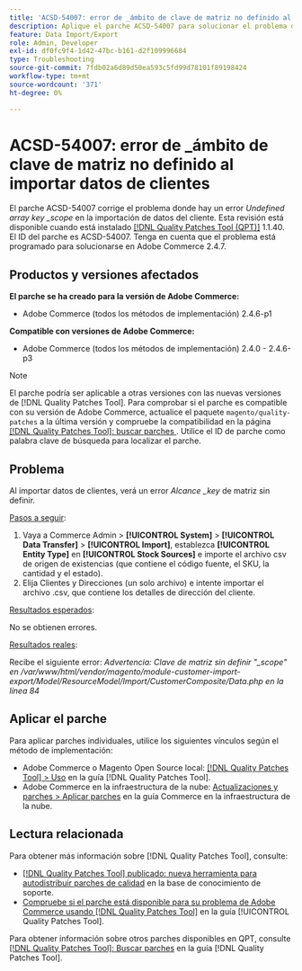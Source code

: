 ```yaml
---
title: 'ACSD-54007: error de _ámbito de clave de matriz no definido al importar datos de clientes'
description: Aplique el parche ACSD-54007 para solucionar el problema de Adobe Commerce donde se muestra un error Undefined array key _scope al importar datos del cliente.
feature: Data Import/Export
role: Admin, Developer
exl-id: df0fc9f4-1d42-47bc-b161-d2f109996684
type: Troubleshooting
source-git-commit: 7fdb02a6d89d50ea593c5fd99d78101f89198424
workflow-type: tm+mt
source-wordcount: '371'
ht-degree: 0%

---
```


# ACSD-54007: error de _ámbito de clave de matriz no definido al importar datos de clientes

El parche ACSD-54007 corrige el problema donde hay un error *Undefined array key _scope* en la importación de datos del cliente. Esta revisión está disponible cuando está instalado [[!DNL Quality Patches Tool (QPT)]](https://experienceleague.adobe.com/es/docs/commerce-operations/tools/quality-patches-tool/quality-patches-tool-to-self-serve-quality-patches) 1.1.40. El ID del parche es ACSD-54007. Tenga en cuenta que el problema está programado para solucionarse en Adobe Commerce 2.4.7.

## Productos y versiones afectados

**El parche se ha creado para la versión de Adobe Commerce:**

* Adobe Commerce (todos los métodos de implementación) 2.4.6-p1

**Compatible con versiones de Adobe Commerce:**

* Adobe Commerce (todos los métodos de implementación) 2.4.0 - 2.4.6-p3

>[!NOTE]
>
>El parche podría ser aplicable a otras versiones con las nuevas versiones de [!DNL Quality Patches Tool]. Para comprobar si el parche es compatible con su versión de Adobe Commerce, actualice el paquete `magento/quality-patches` a la última versión y compruebe la compatibilidad en la página [[!DNL Quality Patches Tool]: buscar parches ](https://experienceleague.adobe.com/tools/commerce-quality-patches/index.html?lang=es). Utilice el ID de parche como palabra clave de búsqueda para localizar el parche.

## Problema

Al importar datos de clientes, verá un error *Alcance _key* de matriz sin definir.

<u>Pasos a seguir</u>:

1. Vaya a Commerce Admin > **[!UICONTROL System]** > **[!UICONTROL Data Transfer]** > **[!UICONTROL Import]**, establezca **[!UICONTROL Entity Type]** en **[!UICONTROL Stock Sources]** e importe el archivo csv de origen de existencias (que contiene el código fuente, el SKU, la cantidad y el estado).
1. Elija Clientes y Direcciones (un solo archivo) e intente importar el archivo .csv, que contiene los detalles de dirección del cliente.

<u>Resultados esperados</u>:

No se obtienen errores.

<u>Resultados reales</u>:

Recibe el siguiente error: *Advertencia: Clave de matriz sin definir &quot;_scope&quot; en /var/www/html/vendor/magento/module-customer-import-export/Model/ResourceModel/Import/CustomerComposite/Data.php en la línea 84*

## Aplicar el parche

Para aplicar parches individuales, utilice los siguientes vínculos según el método de implementación:

* Adobe Commerce o Magento Open Source local: [[!DNL Quality Patches Tool] > Uso](/help/tools/quality-patches-tool/usage.md) en la guía [!DNL Quality Patches Tool].
* Adobe Commerce en la infraestructura de la nube: [Actualizaciones y parches > Aplicar parches](https://experienceleague.adobe.com/docs/commerce-cloud-service/user-guide/develop/upgrade/apply-patches.html?lang=es) en la guía Commerce en la infraestructura de la nube.

## Lectura relacionada

Para obtener más información sobre [!DNL Quality Patches Tool], consulte:

* [[!DNL Quality Patches Tool] publicado: nueva herramienta para autodistribuir parches de calidad](https://experienceleague.adobe.com/es/docs/commerce-operations/tools/quality-patches-tool/quality-patches-tool-to-self-serve-quality-patches) en la base de conocimiento de soporte.
* [Compruebe si el parche está disponible para su problema de Adobe Commerce usando [!DNL Quality Patches Tool]](/help/tools/quality-patches-tool/patches-available-in-qpt/check-patch-for-magento-issue-with-magento-quality-patches.md) en la guía [!UICONTROL Quality Patches Tool].


Para obtener información sobre otros parches disponibles en QPT, consulte [[!DNL Quality Patches Tool]: Buscar parches](https://experienceleague.adobe.com/tools/commerce-quality-patches/index.html?lang=es) en la guía [!DNL Quality Patches Tool].
